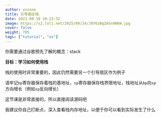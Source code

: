 ```yaml
---
author: xnzone 
title: 引导扇区栈
date: 2021-09-10 10:23:32
image: https://s2.loli.net/2025/09/24/J8Y6zBqZmSn9NkW.jpg
cover: false
weight: 705
tags: ["tutorial", "os"]
---
```


你需要通过谷歌预先了解的概念：stack

**目标：学习如何使用栈**

栈的使用时非常重要的，因此仍然需要另一个引导扇区作为例子

请牢记`bp`寄存器保存着栈的基地址，`sp`寄存器保存栈界限地址，栈地址从`bp`向`sp`方向增长（例如`sp`反向增长）

这节课是非常直接的，所以直接阅读源码吧

我建议你自己打断点，深入查看栈内存地址，以便于你可以看到实际发生了什么